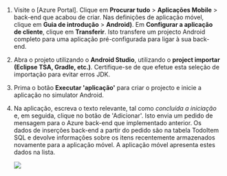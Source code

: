 
1. Visite o [Azure Portal]. Clique em **Procurar tudo** > **Aplicações Mobile** > back-end que acabou de criar. Nas definições de aplicação móvel, clique em **Guia de introdução** > **Android)**. Em **Configurar a aplicação de cliente**, clique em **Transferir**. Isto transfere um projecto Android completo para uma aplicação pré-configurada para ligar à sua back-end. 

2. Abra o projeto utilizando o **Android Studio**, utilizando o **project importar (Eclipse TSA, Gradle, etc.)**. Certifique-se de que efetue esta seleção de importação para evitar erros JDK.

3. Prima o botão **Executar 'aplicação'** para criar o projecto e inicie a aplicação no simulator Android.

4. Na aplicação, escreva o texto relevante, tal como _concluída a iniciação_ e, em seguida, clique no botão de 'Adicionar'. Isto envia um pedido de mensagem para o Azure back-end que implementado anterior. Os dados de inserções back-end a partir do pedido são na tabela TodoItem SQL e devolve informações sobre os itens recentemente armazenados novamente para a aplicação móvel. A aplicação móvel apresenta estes dados na lista. 

    ![](./media/app-service-mobile-android-quickstart/mobile-quickstart-startup-android.png)

[Portal do Azure]: https://portal.azure.com/
